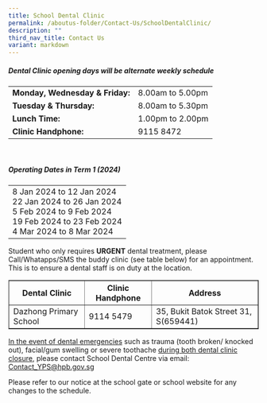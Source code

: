 ```yaml
---
title: School Dental Clinic
permalink: /aboutus-folder/Contact-Us/SchoolDentalClinic/
description: ""
third_nav_title: Contact Us
variant: markdown
---
```

<h5> Dental Clinic opening days will be alternate weekly schedule</h5>

<table border="0">
<tbody><tr>
		<td>
			<b>Monday, Wednesday &amp; Friday:</b>
		</td>
	  <td>
			8.00am to 5.00pm
		</td>
	</tr>
	<tr>
		<td>
			<b>Tuesday &amp; Thursday:</b>
		</td>
	  <td>
			8.00am to 5.30pm
		</td>
	</tr>
	<tr>
		<td>
			<b>Lunch Time:</b>
		</td>
	  <td>
			1.00pm to 2.00pm
		</td>
	</tr>
		<tr>
		<td>
			<b>Clinic Handphone:</b>
		</td>
	  <td>
			9115 8472
		</td>
	</tr>
	</tbody></table>
<br>	

<h5>Operating Dates in Term 1 (2024)</h5>
<table border="0">
	<tbody><tr>
		<td>
			8 Jan 2024 to 12 Jan 2024<br>
			22 Jan 2024 to 26 Jan 2024<br>
			5 Feb 2024 to 9 Feb 2024<br>
			19 Feb 2024 to 23 Feb 2024<br>
			4 Mar 2024 to 8 Mar 2024<br>
        </td>
     </tr>
</tbody></table>

<p>Student who only requires <b>URGENT</b> dental treatment, please Call/Whatapps/SMS the buddy clinic (see table below) for an appointment. This is to ensure a dental staff is on duty at the location.</p>

<table border="1">
<tbody><tr>
	<th>
		<b>Dental Clinic</b>
	</th>
	<th>
		<b>Clinic Handphone</b>
	</th>
	<th>
		<b>Address</b>
	</th>
</tr>
<tr>
	<td>
		Dazhong Primary School
	</td>
	<td>
		9114 5479
	</td>
	<td>
		35, Bukit Batok Street 31, S(659441)
	</td>
</tr>
</tbody></table>

<p><u>In the event of dental emergencies</u> such as trauma (tooth broken/ knocked out), facial/gum swelling or severe toothache <u>during both dental clinic closure</u>, please contact School Dental Centre via email: <a href="mailto:Contact_YPS@hpb.gov.sg">Contact_YPS@hpb.gov.sg</a></p>
<p>
	Please refer to our notice at the school gate or school website for any changes to the schedule.</p>